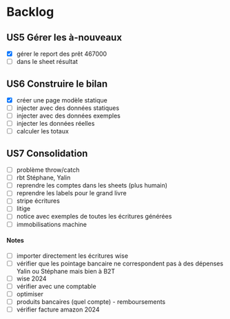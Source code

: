 # Backlog

## US5 Gérer les à-nouveaux
- [x] gérer le report des prêt 467000
- [ ] dans le sheet résultat

## US6 Construire le bilan
- [x] créer une page modèle statique
- [ ] injecter avec des données statiques
- [ ] injecter avec des données exemples
- [ ] injecter les données réelles
- [ ] calculer les totaux

## US7 Consolidation
- [ ] problème throw/catch
- [ ] rbt Stéphane, Yalin
- [ ] reprendre les comptes dans les sheets (plus humain)
- [ ] reprendre les labels pour le grand livre
- [ ] stripe écritures
- [ ] litige
- [ ] notice avec exemples de toutes les écritures générées
- [ ] immobilisations machine

#### Notes

- [ ] importer directement les écritures wise
- [ ] vérifier que les pointage bancaire ne correspondent pas à des dépenses Yalin ou Stéphane mais bien à B2T
- [ ] wise 2024
- [ ] vérifier avec une comptable
- [ ] optimiser 
- [ ] produits bancaires (quel compte) - remboursements
- [ ] vérifier facture amazon 2024
